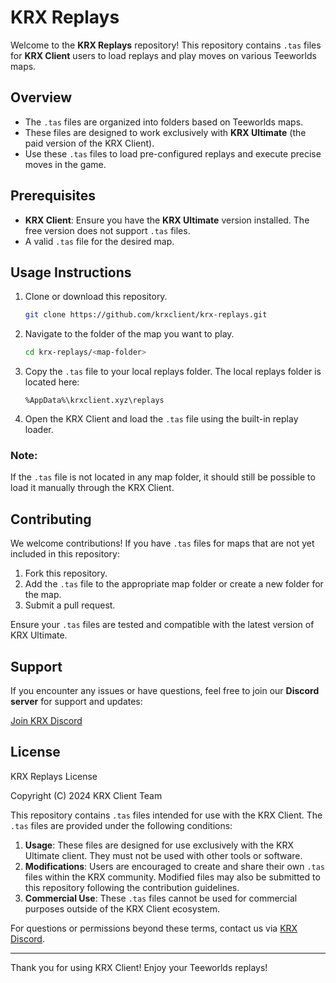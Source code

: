 # KRX Replays

Welcome to the **KRX Replays** repository! This repository contains `.tas` files for **KRX Client** users to load replays and play moves on various Teeworlds maps.

## Overview

- The `.tas` files are organized into folders based on Teeworlds maps.
- These files are designed to work exclusively with **KRX Ultimate** (the paid version of the KRX Client).
- Use these `.tas` files to load pre-configured replays and execute precise moves in the game.

## Prerequisites

- **KRX Client**: Ensure you have the **KRX Ultimate** version installed. The free version does not support `.tas` files.
- A valid `.tas` file for the desired map.

## Usage Instructions

1. Clone or download this repository.
    ```bash
    git clone https://github.com/krxclient/krx-replays.git
    ```

2. Navigate to the folder of the map you want to play.
    ```bash
    cd krx-replays/<map-folder>
    ```

3. Copy the `.tas` file to your local replays folder. The local replays folder is located here:
    ```
    %AppData%\krxclient.xyz\replays
    ```

4. Open the KRX Client and load the `.tas` file using the built-in replay loader.

### Note:
If the `.tas` file is not located in any map folder, it should still be possible to load it manually through the KRX Client.

## Contributing

We welcome contributions! If you have `.tas` files for maps that are not yet included in this repository:

1. Fork this repository.
2. Add the `.tas` file to the appropriate map folder or create a new folder for the map.
3. Submit a pull request.

Ensure your `.tas` files are tested and compatible with the latest version of KRX Ultimate.

## Support

If you encounter any issues or have questions, feel free to join our **Discord server** for support and updates:

[Join KRX Discord](https://discord.gg/MwzsHadQAe)

## License

KRX Replays License

Copyright (C) 2024 KRX Client Team

This repository contains `.tas` files intended for use with the KRX Client. The `.tas` files are provided under the following conditions:

1. **Usage**: These files are designed for use exclusively with the KRX Ultimate client. They must not be used with other tools or software.
2. **Modifications**: Users are encouraged to create and share their own `.tas` files within the KRX community. Modified files may also be submitted to this repository following the contribution guidelines.
3. **Commercial Use**: These `.tas` files cannot be used for commercial purposes outside of the KRX Client ecosystem.

For questions or permissions beyond these terms, contact us via [KRX Discord](https://discord.gg/MwzsHadQAe).

---

Thank you for using KRX Client! Enjoy your Teeworlds replays!
